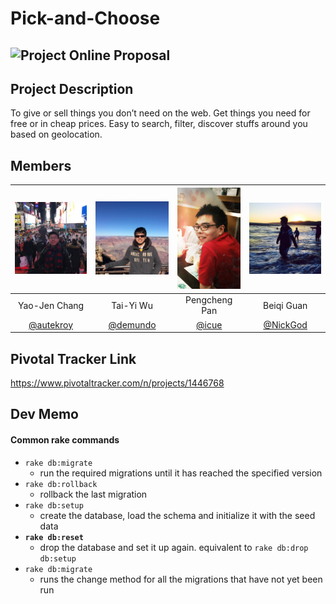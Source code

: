 # Pick-and-Choose

## ![Project Online Proposal](https://docs.google.com/document/d/13t5k4U9_sEiH1fDI6qLfmrCFykl8EG3NZqh1yU9t8vc/edit)

## Project Description
To give or sell things you don’t need on the web. Get things you need for free or in cheap prices.  Easy to search, filter, discover stuffs around you based on geolocation.

## Members

| ![autekroy](/res/img/autekwing.jpg) | ![demundo](/res/img/twu.jpg) | ![icue](/res/img/ppc.jpg) | ![NickGod](/res/img/nicho.jpg) |
| :------------: | :------------: | :------------: | :------------: |
| Yao-Jen Chang | Tai-Yi Wu | Pengcheng Pan | Beiqi Guan | 
| [@autekroy](https://github.com/autekroy) | [@demundo](https://github.com/demundo) | [@icue](https://github.com/icue) | [@NickGod](https://github.com/NickGod) | 


## Pivotal Tracker Link
https://www.pivotaltracker.com/n/projects/1446768

## Dev Memo

#### Common rake commands
- `rake db:migrate`
  - run the required migrations until it has reached the specified version
- `rake db:rollback`
  - rollback the last migration
- `rake db:setup`
  - create the database, load the schema and initialize it with the seed data
- **`rake db:reset`**
  - drop the database and set it up again. equivalent to `rake db:drop db:setup`
- `rake db:migrate`
  - runs the change method for all the migrations that have not yet been run
